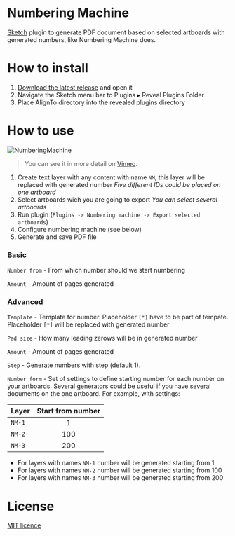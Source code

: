 # Numbering Machine
[Sketch](https://www.sketchapp.com/) plugin to generate PDF document based on selected artboards with generated numbers, like Numbering Machine does.

# How to install
1. [Download the latest release](https://github.com/akolpakov/sketch-numbering-machine/releases/latest) and open it
2. Navigate the Sketch menu bar to Plugins ▸ Reveal Plugins Folder
3. Place AlignTo directory into the revealed plugins directory

# How to use

![NumberingMachine](https://cdn.rawgit.com/akolpakov/sketch-numbering-machine/8bb84f2e/how-to-use.gif)

> You can see it in more detail on [Vimeo](https://vimeo.com/199833210).

1. Create text layer with any content with name `NM`, this layer will be replaced with generated number
*Five different IDs could be placed on one artboard*
3. Select artboards wich you are going to export
*You can select several artboards*
4. Run plugin (`Plugins -> Numbering machine -> Export selected artboards`)
5. Configure numbering machine (see below)
6. Generate and save PDF file

### Basic

`Number from` - From which number should we start numbering

`Amount` - Amount of pages generated

### Advanced

`Template` - Template for number. Placeholder `[*]` have to be part of tempate. Placeholder `[*]` will be replaced with generated number

`Pad size` - How many leading zerows will be in generated number

`Amount` - Amount of pages generated

`Step` - Generate numbers with step (default 1).

`Number form` - Set of settings to define starting number for each number on your artboards. 
Several generators could be useful if you have several documents on the one artboard.
For example, with settings:

| Layer | Start from number |
| ------- |:---:|
| `NM-1`  | 1   |
| `NM-2`  | 100 |
| `NM-3`  | 200 |

- For layers with names `NM-1` number will be generated starting from 1
- For layers with names `NM-2` number will be generated starting from 100
- For layers with names `NM-3` number will be generated starting from 200

# License
[MIT licence](./LICENSE)

